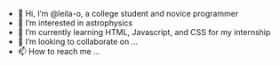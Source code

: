 - 👋 Hi, I’m @leila-o, a college student and novice programmer
- 👀 I’m interested in astrophysics
- 🌱 I’m currently learning HTML, Javascript, and CSS for my internship
- 💞️ I’m looking to collaborate on ...
- 📫 How to reach me ...

<!---
leila-o/leila-o is a ✨ special ✨ repository because its `README.md` (this file) appears on your GitHub profile.
You can click the Preview link to take a look at your changes.
--->
